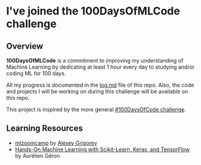 # I've joined the 100DaysOfMLCode challenge

## Overview 

**100DaysOfMLCode** is a commitment to improving my understanding of Machine Learning by dedicating at least 1 hour every day to studying and/or coding ML for 100 days.

All my progress is documented in the [log.md](log.md) file of this repo. Also, the code and projects I will be working on during this challenge will be available on this repo. 

This project is inspired by the more general [#100DaysOfCode challenge](https://github.com/kallaway/100-days-of-code).

## Learning Resources 

* [mlzoomcamp](https://github.com/alexeygrigorev/mlbookcamp-code/tree/master/course-zoomcamp) by [Alexey Grigorev](https://github.com/alexeygrigorev)
* [Hands-On Machine Learning with Scikit-Learn, Keras, and TensorFlow](https://www.oreilly.com/library/view/hands-on-machine-learning/9781492032632/) by Aurélien Géron
